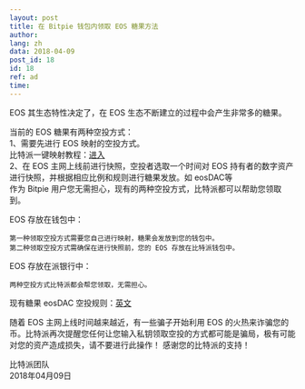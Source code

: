 ```yaml
---
layout: post
title: 在 Bitpie 钱包内领取 EOS 糖果方法
author: 
lang: zh
data: 2018-04-09
post_id: 18
id: 18
ref: ad
time: 
---
```


EOS 其生态特性决定了，在 EOS 生态不断建立的过程中会产生非常多的糖果。


当前的 EOS 糖果有两种空投方式：<br/>
1、需要先进行 EOS 映射的空投方式。<br/>
比特派一键映射教程：<a href="http://docs.bitpie.com/zh_CN/latest/commonContract/index.html#eos-register" target="_blank">进入</a><br/>
2、在 EOS 主网上线前进行快照，空投者选取一个时间对 EOS 持有者的数字资产进行快照，并根据相应比例和规则进行糖果发放。如 eosDAC等<br/>
作为 Bitpie 用户您无需担心，现有的两种空投方式，比特派都可以帮助您领取到。

EOS 存放在钱包中：
```
第一种领取空投方式需要您自己进行映射，糖果会发放到您的钱包中。
第二种领取空投方式需确保在进行快照前，您的 EOS 存放在比特派钱包中。
```

EOS 存放在派银行中：
```
两种空投方式比特派都会帮您领取，无需担心。
```

现有糖果 eosDAC 空投规则：<a href="https://busy.org/@eosdac/calling-all-eos-token-holders-get-ready-for-the-eosdac-snapshot" target="_blank">英文</a>


随着 EOS 主网上线时间越来越近，有一些骗子开始利用 EOS 的火热来诈骗您的币。比特派再次提醒您任何让您输入私钥领取空投的方式都可能是骗局，极有可能对您的资产造成损失，请不要进行此操作！
感谢您的比特派的支持！




比特派团队<br/>
2018年04月09日
